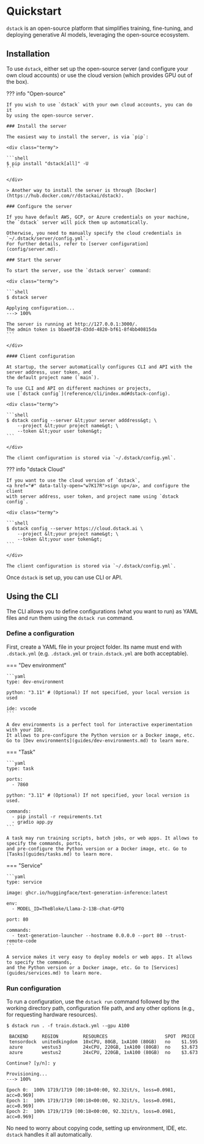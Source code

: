 # Quickstart

`dstack` is an open-source platform that simplifies 
training, fine-tuning, and deploying generative AI models, leveraging the open-source 
ecosystem.

## Installation

To use `dstack`, either set up the open-source server (and configure your own cloud accounts)
or use the cloud version (which provides GPU out of the box).

??? info "Open-source"

    If you wish to use `dstack` with your own cloud accounts, you can do it 
    by using the open-source server.

    ### Install the server
    
    The easiest way to install the server, is via `pip`:
    
    <div class="termy">
    
    ```shell
    $ pip install "dstack[all]" -U
    ```
    
    </div>
    
    > Another way to install the server is through [Docker](https://hub.docker.com/r/dstackai/dstack).
    
    ### Configure the server
    
    If you have default AWS, GCP, or Azure credentials on your machine, the `dstack` server will pick them up automatically.
    
    Otherwise, you need to manually specify the cloud credentials in `~/.dstack/server/config.yml`.
    For further details, refer to [server configuration](config/server.md).
    
    ### Start the server
    
    To start the server, use the `dstack server` command:
    
    <div class="termy">
    
    ```shell
    $ dstack server
    
    Applying configuration...
    ---> 100%
    
    The server is running at http://127.0.0.1:3000/.
    The admin token is bbae0f28-d3dd-4820-bf61-8f4bb40815da
    ```
    
    </div>

    #### Client configuration

    At startup, the server automatically configures CLI and API with the server address, user token, and 
    the default project name (`main`). 

    To use CLI and API on different machines or projects,
    use [`dstack config`](reference/cli/index.md#dstack-config).

    <div class="termy">
    
    ```shell
    $ dstack config --server &lt;your server adddress&gt; \
        --project &lt;your project name&gt; \
        --token &lt;your user token&gt;
    ```
    
    </div>

    The client configuration is stored via `~/.dstack/config.yml`.

??? info "dstack Cloud"

    If you want to use the cloud version of `dstack`, 
    <a href="#" data-tally-open="w7K17R">sign up</a>, and configure the client 
    with server address, user token, and project name using `dstack config`.

    <div class="termy">
    
    ```shell
    $ dstack config --server https://cloud.dstack.ai \
        --project &lt;your project name&gt; \
        --token &lt;your user token&gt;
    ```
    
    </div>

    The client configuration is stored via `~/.dstack/config.yml`.
    
Once `dstack` is set up, you can use CLI or API.

## Using the CLI

The CLI allows you to define configurations (what you want to run) as YAML files and run them using the `dstack run`
command.

### Define a configuration

First, create a YAML file in your project folder. Its name must end with `.dstack.yml` (e.g. `.dstack.yml` or `train.dstack.yml`
are both acceptable).

=== "Dev environment"

    ```yaml
    type: dev-environment

    python: "3.11" # (Optional) If not specified, your local version is used
    
    ide: vscode
    ```

    A dev environments is a perfect tool for interactive experimentation with your IDE.
    It allows to pre-configure the Python version or a Docker image, etc.
    Go to [Dev environments](guides/dev-environments.md) to learn more.

=== "Task"

    ```yaml
    type: task

    ports:
      - 7860
    
    python: "3.11" # (Optional) If not specified, your local version is used.
    
    commands:
      - pip install -r requirements.txt
      - gradio app.py
    ```

    A task may run training scripts, batch jobs, or web apps. It allows to specify the commands, ports, 
    and pre-configure the Python version or a Docker image, etc. Go to [Tasks](guides/tasks.md) to learn more.

=== "Service"

    ```yaml
    type: service

    image: ghcr.io/huggingface/text-generation-inference:latest
    
    env: 
      - MODEL_ID=TheBloke/Llama-2-13B-chat-GPTQ 
    
    port: 80
    
    commands:
      - text-generation-launcher --hostname 0.0.0.0 --port 80 --trust-remote-code
    ```

    A service makes it very easy to deploy models or web apps. It allows to specify the commands, 
    and the Python version or a Docker image, etc. Go to [Services](guides/services.md) to learn more.

### Run configuration

To run a configuration, use the `dstack run` command followed by the working directory path, 
configuration file path, and any other options (e.g., for requesting hardware resources).

<div class="termy">

```shell
$ dstack run . -f train.dstack.yml --gpu A100

 BACKEND     REGION         RESOURCES                     SPOT  PRICE
 tensordock  unitedkingdom  10xCPU, 80GB, 1xA100 (80GB)   no    $1.595
 azure       westus3        24xCPU, 220GB, 1xA100 (80GB)  no    $3.673
 azure       westus2        24xCPU, 220GB, 1xA100 (80GB)  no    $3.673
 
Continue? [y/n]: y

Provisioning...
---> 100%

Epoch 0:  100% 1719/1719 [00:18<00:00, 92.32it/s, loss=0.0981, acc=0.969]
Epoch 1:  100% 1719/1719 [00:18<00:00, 92.32it/s, loss=0.0981, acc=0.969]
Epoch 2:  100% 1719/1719 [00:18<00:00, 92.32it/s, loss=0.0981, acc=0.969]
```

</div>

No need to worry about copying code, setting up environment, IDE, etc. `dstack` handles it all 
automatically.